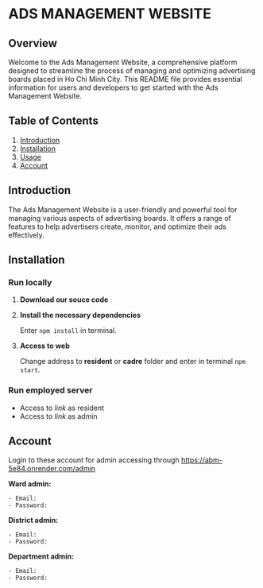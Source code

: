 # ADS MANAGEMENT WEBSITE

## Overview

Welcome to the Ads Management Website, a comprehensive platform designed to streamline the process of managing and optimizing advertising boards placed in Ho Chi Minh City. This README file provides essential information for users and developers to get started with the Ads Management Website.

## Table of Contents

1. [Introduction](#introduction)
2. [Installation](#installation)
3. [Usage](#usage)
4. [Account](#account)

## Introduction

The Ads Management Website is a user-friendly and powerful tool for managing various aspects of advertising boards. It offers a range of features to help advertisers create, monitor, and optimize their ads effectively.

## Installation

### Run locally

1. **Download our souce code**
2. **Install the necessary dependencies**
    
    Enter ```npm install``` in terminal.

3. **Access to web**

    Change address to **resident** or **cadre** folder and enter in terminal ```npm start```.

### Run employed server

- Access to *link* as resident
- Access to *link* as admin

## Account

Login to these account for admin accessing through
https://abm-5e84.onrender.com/admin 

**Ward admin:**

    - Email:
    - Password:

**District admin:**

    - Email:
    - Password:

**Department admin:**

    - Email:
    - Password:

